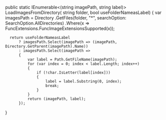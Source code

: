   public static IEnumerable<(string imagePath, string label)> LoadImagesFromDirectory(
     string folder,
     bool useFolderNameasLabel)
  {
      var imagesPath = Directory
          .GetFiles(folder, "*", searchOption: SearchOption.AllDirectories)
             .Where(x => FuncExtensions.FuncImageExtensionsSupported(x));

      return useFolderNameasLabel
          ? imagesPath.Select(imagePath => (imagePath, Directory.GetParent(imagePath).Name))
          : imagesPath.Select(imagePath =>
          {
              var label = Path.GetFileName(imagePath);
              for (var index = 0; index < label.Length; index++)
              {
                  if (!char.IsLetter(label[index]))
                  {
                      label = label.Substring(0, index);
                      break;
                  }
              }
              return (imagePath, label);
          });
  }
